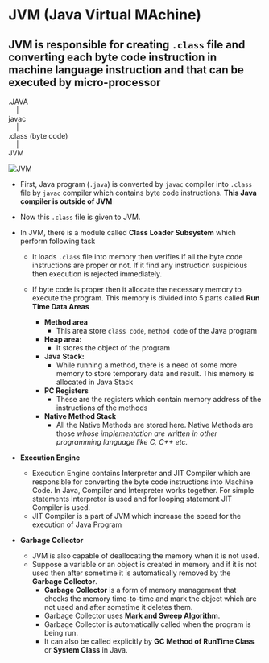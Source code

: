 # **JVM (Java Virtual MAchine)**

## JVM is responsible for creating `.class` file and converting each byte code instruction in machine language instruction and that can be executed by micro-processor <br>

.JAVA<br>
&nbsp;&nbsp;&nbsp;   |<br>
javac<br>
&nbsp;&nbsp;&nbsp;   |<br>
.class (byte code) <br>
&nbsp;&nbsp;&nbsp;   |<br>
JVM <br>

![JVM](https://imgr.whimsical.com/object/XJ15gXSMAWE8mTSZmuNHs)

+ First, Java program  (`.java`) is converted by `javac` compiler into `.class` file by `javac` compiler which contains byte code instructions. **This Java compiler is outside of JVM**
+ Now this `.class` file is given to JVM.
+ In JVM, there is a module called **Class Loader Subsystem** which perform following task
  + It loads `.class` file into memory then verifies if all the byte code instructions are proper or not. If it find any instruction suspicious then execution is rejected immediately.
  + If byte code is proper then it allocate the necessary memory to execute the program. This memory is divided into 5 parts called **Run Time Data Areas**

    + **Method area**
      + This area store `class code`, `method code` of the Java program
    + **Heap area:**
      + It stores the object of the program
    + **Java Stack:**
      + While running a method, there is a need of some more memory to store temporary data and result. This memory is allocated in Java Stack
    + **PC Registers**
      + These are the registers which contain memory address of the instructions of the methods
    + **Native Method Stack**
      + All the Native Methods are stored here. Native Methods are those _whose implementation are written in other programming language like C, C++ etc._

+ **Execution Engine**
  + Execution Engine contains Interpreter and JIT Compiler which are responsible for converting the byte code instructions into Machine Code. In Java, Compiler and Interpreter works together. For simple statements Interpreter is used and for looping statement JIT Compiler is used.
  + JIT Compiler is a part of JVM which increase the speed for the execution of Java Program

+ **Garbage Collector**
  + JVM is also capable of deallocating the memory when it is not used.
  + Suppose a variable or an object is created in memory and if it is not used then after sometime it is automatically removed by the **Garbage Collector**.
    + **Garbage Collector** is a form of memory management that checks the memory time-to-time and mark the object which are not used and after sometime it deletes them.
    + Garbage Collector uses **Mark and Sweep Algorithm**.
    + Garbage Collector is automatically called when the program is being run.
    + It can also be called explicitly by **GC Method of RunTime Class** or **System Class** in Java.

